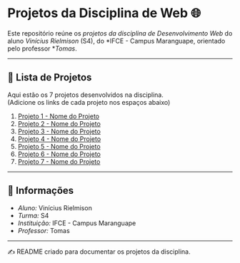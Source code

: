 # Projetos da Disciplina de Web 🌐

Este repositório reúne os *projetos da disciplina de Desenvolvimento Web* do aluno *Vinícius Rielmison* (S4), do *IFCE - Campus Maranguape, orientado pelo professor **Tomas*.  

---

## 📂 Lista de Projetos

Aqui estão os 7 projetos desenvolvidos na disciplina.  
(Adicione os links de cada projeto nos espaços abaixo)

1. [Projeto 1 - Nome do Projeto](link-do-projeto-1)
2. [Projeto 2 - Nome do Projeto](link-do-projeto-2)
3. [Projeto 3 - Nome do Projeto](link-do-projeto-3)
4. [Projeto 4 - Nome do Projeto](link-do-projeto-4)
5. [Projeto 5 - Nome do Projeto](link-do-projeto-5)
6. [Projeto 6 - Nome do Projeto](link-do-projeto-6)
7. [Projeto 7 - Nome do Projeto](link-do-projeto-7)

---

## 📌 Informações

- *Aluno:* Vinícius Rielmison  
- *Turma:* S4  
- *Instituição:* IFCE - Campus Maranguape  
- *Professor:* Tomas  

---
✍ README criado para documentar os projetos da disciplina.
